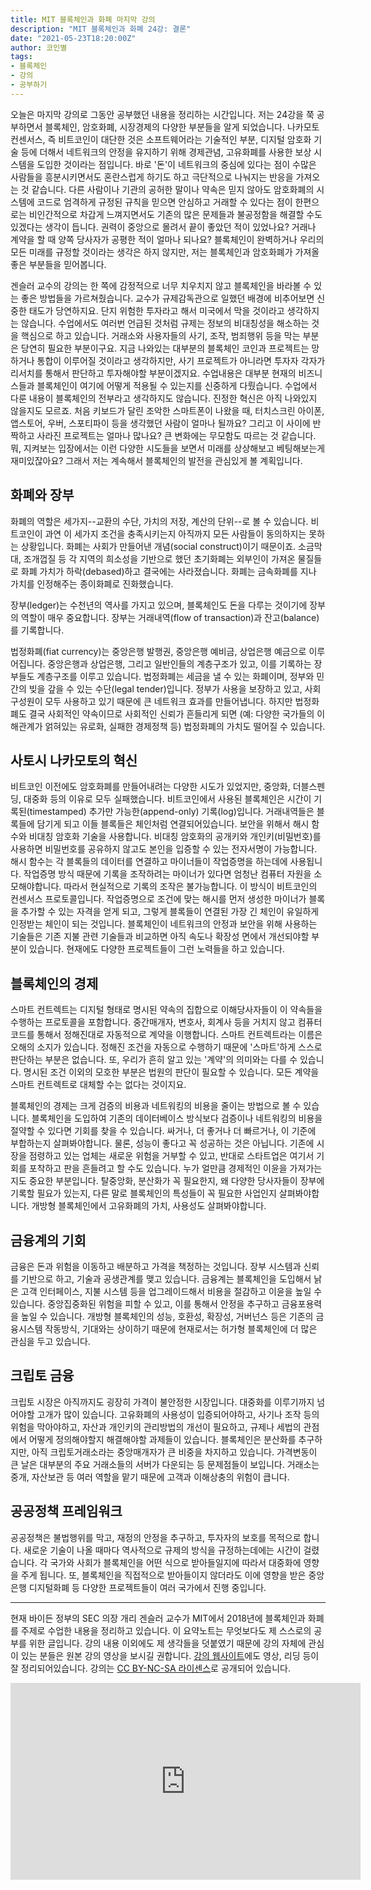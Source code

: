 ```yaml
---
title: MIT 블록체인과 화폐 마지막 강의
description: "MIT 블록체인과 화폐 24강: 결론"
date: "2021-05-23T18:20:00Z"
author: 코인별
tags: 
- 블록체인
- 강의
- 공부하기
---
```


오늘은 마지막 강의로 그동안 공부했던 내용을 정리하는 시간입니다. 저는 24강을 쭉 공부하면서 블록체인, 암호화폐, 시장경제의 다양한 부분들을 알게 되었습니다. 나카모토 컨센서스, 즉 비트코인이 대단한 것은 소프트웨어라는 기술적인 부분, 디지털 암호화 기술 등에 더해서 네트워크의 안정을 유지하기 위해 경제관념, 고유화폐를 사용한 보상 시스템을 도입한 것이라는 점입니다. 바로 '돈'이 네트워크의 중심에 있다는 점이 수많은 사람들을 흥분시키면서도 혼란스럽게 하기도 하고 극단적으로 나눠지는 반응을 가져오는 것 같습니다. 다른 사람이나 기관의 공허한 말이나 약속은 믿지 않아도 암호화폐의 시스템에 코드로 엄격하게 규정된 규칙을 믿으면 안심하고 거래할 수 있다는 점이 한편으로는 비인간적으로 차갑게 느껴지면서도 기존의 많은 문제들과 불공정함을 해결할 수도 있겠다는 생각이 듭니다. 권력이 중앙으로 몰려서 끝이 좋았던 적이 있었나요? 거래나 계약을 할 때 양쪽 당사자가 공평한 적이 얼마나 되나요? 블록체인이 완벽하거나 우리의 모든 미래를 규정할 것이라는 생각은 하지 않지만, 저는 블록체인과 암호화폐가 가져올 좋은 부분들을 믿어봅니다. 

겐슬러 교수의 강의는 한 쪽에 감정적으로 너무 치우치지 않고 블록체인을 바라볼 수 있는 좋은 방법들을 가르쳐줬습니다. 교수가 규제감독관으로 일했던 배경에 비추어보면 신중한 태도가 당연하지요. 단지 위험한 투자라고 해서 미국에서 막을 것이라고 생각하지는 않습니다. 수업에서도 여러번 언급된 것처럼 규제는 정보의 비대칭성을 해소하는 것을 핵심으로 하고 있습니다. 거래소와 사용자들의 사기, 조작, 범죄행위 등을 막는 부분은 당연히 필요한 부분이구요. 지금 나와있는 대부분의 블록체인 코인과 프로젝트는 망하거나 통합이 이루어질 것이라고 생각하지만, 사기 프로젝트가 아니라면 투자자 각자가 리서치를 통해서 판단하고 투자해야할 부분이겠지요. 수업내용은 대부분 현재의 비즈니스들과 블록체인이 여기에 어떻게 적용될 수 있는지를 신중하게 다뤘습니다. 수업에서 다룬 내용이 블록체인의 전부라고 생각하지도 않습니다. 진정한 혁신은 아직 나와있지 않을지도 모르죠. 처음 키보드가 달린 조악한 스마트폰이 나왔을 때, 터치스크린 아이폰, 앱스토어, 우버, 스포티파이 등을 생각했던 사람이 얼마나 될까요? 그리고 이 사이에 반짝하고 사라진 프로젝트는 얼마나 많나요? 큰 변화에는 무모함도 따르는 것 같습니다. 뭐, 지켜보는 입장에서는 이런 다양한 시도들을 보면서 미래를 상상해보고 베팅해보는게 재미있잖아요? 그래서 저는 계속해서 블록체인의 발전을 관심있게 볼 계획입니다.

## 화폐와 장부
화폐의 역할은 세가지--교환의 수단, 가치의 저장, 계산의 단위--로 볼 수 있습니다. 비트코인이 과연 이 세가지 조건을 충족시키는지 아직까지 모든 사람들이 동의하지는 못하는 상황입니다. 화폐는 사회가 만들어낸 개념(social construct)이기 때문이죠. 소금막대, 조개껍질 등 각 지역의 희소성을 기반으로 했던 초기화폐는 외부인이 가져온 물질들로 화폐 가치가 하락(debased)하고 결국에는 사라졌습니다. 화폐는 금속화폐를 지나 가치를 인정해주는 종이화폐로 진화했습니다.

장부(ledger)는 수천년의 역사를 가지고 있으며, 블록체인도 돈을 다루는 것이기에 장부의 역할이 매우 중요합니다. 장부는 거래내역(flow of transaction)과 잔고(balance)를 기록합니다. 

법정화폐(fiat currency)는 중앙은행 발행권, 중앙은행 예비금, 상업은행 예금으로 이루어집니다. 중앙은행과 상업은행, 그리고 일반인들의 계층구조가 있고, 이를 기록하는 장부들도 계층구조를 이루고 있습니다. 법정화폐는 세금을 낼 수 있는 화폐이며, 정부와 민간의 빚을 갚을 수 있는 수단(legal tender)입니다. 정부가 사용을 보장하고 있고, 사회 구성원이 모두 사용하고 있기 때문에 큰 네트워크 효과를 만들어냅니다. 하지만 법정화폐도 결국 사회적인 약속이므로 사회적인 신뢰가 흔들리게 되면 (예: 다양한 국가들의 이해관계가 얽혀있는 유로화, 실패한 경제정책 등) 법정화폐의 가치도 떨어질 수 있습니다.

## 사토시 나카모토의 혁신
비트코인 이전에도 암호화폐를 만들어내려는 다양한 시도가 있었지만, 중앙화, 더블스펜딩, 대중화 등의 이유로 모두 실패했습니다. 비트코인에서 사용된 블록체인은 시간이 기록된(timestamped) 추가만 가능한(append-only) 기록(log)입니다. 거래내역들은 블록들에 담기게 되고 이들 블록들은 체인처럼 연결되어있습니다. 보안을 위해서 해시 함수와 비대칭 암호화 기술을 사용합니다. 비대칭 암호화의 공개키와 개인키(비밀번호)를 사용하면 비밀번호를 공유하지 않고도 본인을 입증할 수 있는 전자서명이 가능합니다. 해시 함수는 각 블록들의 데이터를 연결하고 마이너들이 작업증명을 하는데에 사용됩니다. 작업증명 방식 때문에 기록을 조작하려는 마이너가 있다면 엄청난 컴퓨터 자원을 소모해야합니다. 따라서 현실적으로 기록의 조작은 불가능합니다. 이 방식이 비트코인의 컨센서스 프로토콜입니다. 작업증명으로 조건에 맞는 해시를 먼저 생성한 마이너가 블록을 추가할 수 있는 자격을 얻게 되고, 그렇게 블록들이 연결된 가장 긴 체인이 유일하게 인정받는 체인이 되는 것입니다. 블록체인이 네트워크의 안정과 보안을 위해 사용하는 기술들은 기존 지불 관련 기술들과 비교하면 아직 속도나 확장성 면에서 개선되야할 부분이 있습니다. 현재에도 다양한 프로젝트들이 그런 노력들을 하고 있습니다.

## 블록체인의 경제
스마트 컨트렉트는 디지털 형태로 명시된 약속의 집합으로 이해당사자들이 이 약속들을 수행하는 프로토콜을 포함합니다. 중간매개자, 변호사, 회계사 등을 거치지 않고 컴퓨터 코드를 통해서 정해진대로 자동적으로 계약을 이행합니다. 스마트 컨트렉트라는 이름은 오해의 소지가 있습니다. 정해진 조건을 자동으로 수행하기 때문에 '스마트'하게 스스로 판단하는 부분은 없습니다. 또, 우리가 흔히 알고 있는 '계약'의 의미와는 다를 수 있습니다. 명시된 조건 이외의 모호한 부분은 법원의 판단이 필요할 수 있습니다. 모든 계약을 스마트 컨트렉트로 대체할 수는 없다는 것이지요. 

블록체인의 경제는 크게 검증의 비용과 네트워킹의 비용을 줄이는 방법으로 볼 수 있습니다. 블록체인을 도입하여 기존의 데이터베이스 방식보다 검증이나 네트워킹의 비용을 절약할 수 있다면 기회를 찾을 수 있습니다. 싸거나, 더 좋거나 더 빠르거나, 이 기준에 부합하는지 살펴봐야합니다. 물론, 성능이 좋다고 꼭 성공하는 것은 아닙니다. 기존에 시장을 점령하고 있는 업체는 새로운 위험을 거부할 수 있고, 반대로 스타트업은 여기서 기회를 포착하고 판을 흔들려고 할 수도 있습니다. 누가 얼만큼 경제적인 이윤을 가져가는지도 중요한 부분입니다. 탈중앙화, 분산화가 꼭 필요한지, 왜 다양한 당사자들이 장부에 기록할 필요가 있는지, 다른 말로 블록체인의 특성들이 꼭 필요한 사업인지 살펴봐야합니다. 개방형 블록체인에서 고유화폐의 가치, 사용성도 살펴봐야합니다.

## 금융계의 기회
금융은 돈과 위험을 이동하고 배분하고 가격을 책정하는 것입니다. 장부 시스템과 신뢰를 기반으로 하고, 기술과 공생관계를 맺고 있습니다. 금융계는 블록체인을 도입해서 낡은 고객 인터페이스, 지불 시스템 등을 업그레이드해서 비용을 절감하고 이윤을 높일 수 있습니다. 중앙집중화된 위험을 피할 수 있고, 이를 통해서 안정을 추구하고 금융포용력을 높일 수 있습니다. 개방형 블록체인의 성능, 호환성, 확장성, 거버넌스 등은 기존의 금융시스템 작동방식, 기대와는 상이하기 때문에 현재로서는 허가형 블록체인에 더 많은 관심을 두고 있습니다.

## 크립토 금융
크립토 시장은 아직까지도 굉장히 가격이 불안정한 시장입니다. 대중화를 이루기까지 넘어야할 고개가 많이 있습니다. 고유화폐의 사용성이 입증되어야하고, 사기나 조작 등의 위험을 막아야하고, 자산과 개인키의 관리방법의 개선이 필요하고, 규제나 세법의 관점에서 어떻게 정의해야할지 해결해야할 과제들이 있습니다. 블록체인은 분산화를 추구하지만, 아직 크립토거래소라는 중앙매개자가 큰 비중을 차지하고 있습니다. 가격변동이 큰 날은 대부분의 주요 거래소들의 서버가 다운되는 등 문제점들이 보입니다. 거래소는 중개, 자산보관 등 여러 역할을 맡기 때문에 고객과 이해상충의 위험이 큽니다.

## 공공정책 프레임워크
공공정책은 불법행위를 막고, 재정의 안정을 추구하고, 투자자의 보호를 목적으로 합니다. 새로운 기술이 나올 때마다 역사적으로 규제의 방식을 규정하는데에는 시간이 걸렸습니다. 각 국가와 사회가 블록체인을 어떤 식으로 받아들일지에 따라서 대중화에 영향을 주게 됩니다. 또, 블록체인을 직접적으로 받아들이지 않더라도 이에 영향을 받은 중앙은행 디지털화폐 등 다양한 프로젝트들이 여러 국가에서 진행 중입니다.

---

현재 바이든 정부의 SEC 의장 개리 겐슬러 교수가 MIT에서 2018년에 블록체인과 화폐를 주제로 수업한 내용을 정리하고 있습니다. 이 요약노트는 무엇보다도 제 스스로의 공부를 위한 글입니다. 강의 내용 이외에도 제 생각들을 덧붙였기 때문에 강의 자체에 관심이 있는 분들은 원본 강의 영상을 보시길 권합니다. [강의 웹사이트](https://ocw.mit.edu/courses/sloan-school-of-management/15-s12-blockchain-and-money-fall-2018/video-lectures/)에도 영상, 리딩 등이 잘 정리되어있습니다. 강의는 [CC BY-NC-SA 라이센스](https://creativecommons.org/licenses/by-nc-sa/4.0/)로 공개되어 있습니다.

<iframe width="560" height="315" src="https://www.youtube.com/embed/CJCKTixMb70" title="YouTube video player" frameborder="0" allow="accelerometer; autoplay; clipboard-write; encrypted-media; gyroscope; picture-in-picture" allowfullscreen></iframe>